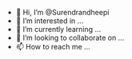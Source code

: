 - 👋 Hi, I’m @Surendrandheepi
- 👀 I’m interested in ...
- 🌱 I’m currently learning ...
- 💞️ I’m looking to collaborate on ...
- 📫 How to reach me ...

<!---
Surendrandheepi/Surendrandheepi is a ✨ special ✨ repository because its `README.md` (this file) appears on your GitHub profile.
You can click the Preview link to take a look at your changes.
--->
